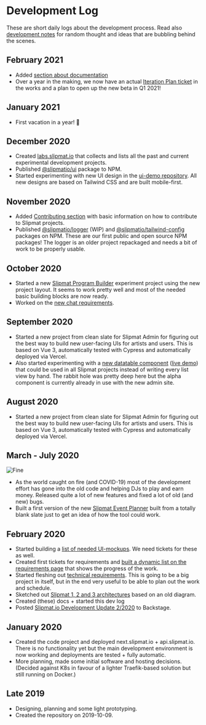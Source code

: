 # Development Log

These are short daily logs about the development process. Read also [development notes](./notes.md) for random thought and ideas that are bubbling behind the scenes.

## February 2021

- Added [section about documentation](/architecture/requirements/documentation.md)
- Over a year in the making, we now have an actual [Iteration Plan ticket](https://gitlab.com/slipmatio/development/-/issues/41) in the works and a plan to open up the new beta in Q1 2021!
## January 2021

- First vacation in a year! 🎉

## December 2020

- Created [labs.slipmat.io](https://labs.slipmat.io/) that collects and lists all the past and current experimental development projects.
- Published [@slipmatio/ui](https://www.npmjs.com/package/@slipmatio/ui) package to NPM.
- Started experimenting with new UI design in the [ui-demo repository](https://gitlab.com/slipmatio/ui-demos). All new designs are based on Tailwind CSS and are built mobile-first.

## November 2020

- Added [Contributing section](../contributing/index.md) with basic information on how to contribute to Slipmat projects.
- Published [@slipmatio/logger](https://www.npmjs.com/package/@slipmatio/logger) (WIP) and [@slipmatio/tailwind-config](https://www.npmjs.com/package/@slipmatio/tailwind-config) packages on NPM. These are our first public and open source NPM packages! The logger is an older project repackaged and needs a bit of work to be properly usable.

## October 2020

- Started a new [Slipmat Program Builder](https://program-builder.vercel.app) experiment project using the new project layout. It seems to work pretty well and most of the needed basic building blocks are now ready.
- Worked on the [new chat requirements](/architecture/requirements/chat.md).

## September 2020

- Started a new project from clean slate for Slipmat Admin for figuring out the best way to build new user-facing UIs for artists and users. This is based on Vue 3, automatically tested with Cypress and automatically deployed via Vercel.
- Also started experimenting with a [new datatable component](https://github.com/Uninen/datatable-experiment) ([live demo](https://datatable-experiment.vercel.app/)) that could be used in all Slipmat projects instead of writing every list view by hand. The rabbit hole was pretty deep here but the alpha component is currently already in use with the new admin site.

## August 2020

- Started a new project from clean slate for Slipmat Admin for figuring out the best way to build new user-facing UIs for artists and users. This is based on Vue 3, automatically tested with Cypress and automatically deployed via Vercel.

## March - July 2020

![Fine](https://media.giphy.com/media/NTur7XlVDUdqM/giphy.gif)

- As the world caught on fire (and COVID-19) most of the development effort has gone into the old code and helping DJs to play and earn money. Released quite a lot of new features and fixed a lot of old (and new) bugs.
- Built a first version of the new [Slipmat Event Planner](https://eventplanner.now.sh/) built from a totally blank slate just to get an idea of how the tool could work.

## February 2020

- Started building a [list of needed UI-mockups](/architecture/requirements/ui.md). We need tickets for these as well.
- Created first tickets for requirements and [built a dynamic list on the requirements page](/architecture/requirements/index.md) that shows the progress of the work.
- Started fleshing out [technical requirements](/architecture/requirements/index.md). This is going to be a big project in itself, but in the end very useful to be able to plan out the work and schedule.
- Sketched out [Slipmat 1, 2 and 3 architectures](/architecture/diagrams.md) based on an old diagram.
- Created (these) docs + started this dev log
- Posted [Slipmat.io Development Update 2/2020](https://backstage.slipmat.io/t/slipmat-io-development-update-2-2020/1864) to Backstage.

## January 2020

- Created the code project and deployed next.slipmat.io + api.slipmat.io. There is no functionality yet but the main development environment is now working and deployments are tested + fully automatic.
- More planning, made some initial software and hosting decisions. (Decided against K8s in favour of a lighter Traefik-based solution but still running on Docker.)

## Late 2019

- Designing, planning and some light prototyping.
- Created the repository on 2019-10-09.
